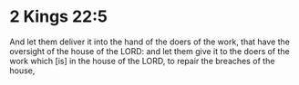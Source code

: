 # 2 Kings 22:5

And let them deliver it into the hand of the doers of the work, that have the oversight of the house of the LORD: and let them give it to the doers of the work which [is] in the house of the LORD, to repair the breaches of the house,